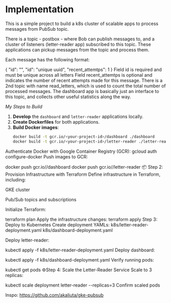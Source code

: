# Implementation

This is a simple project to build a k8s cluster of scalable apps to process messages from PubSub topic. 

There is a topic - postbox - where Bob can publish messages to, and a cluster of listeners (letter-reader app) subscribed to this topic. These applications can pickup messages from the topic and process them.

Each message has the following format:

{
  "id": "<unique uuid>",
  "id": "unique uuid",
  "recent_attemtps": 1
}
Field id is required and must be unique across all letters
Field recent_attemtps is optional and indicates the number of recent attempts made for this message.
There is a 2nd topic with name read_letters, which is used to count the total number of processed messages. The dashboard app is basically just an interface to this topic, and collects other useful statistics along the way. 


*My Steps to Build*
1. **Develop** the `dashboard` and `letter-reader` applications locally.
2. **Create Dockerfiles** for both applications.
3. **Build Docker images**:
   ```bash
   docker build -t gcr.io/<your-project-id>/dashboard ./dashboard
   docker build -t gcr.io/<your-project-id>/letter-reader ./letter-reader
Authenticate Docker with Google Container Registry (GCR):
gcloud auth configure-docker
Push images to GCR:

docker push gcr.io/<your-project-id>/dashboard
docker push gcr.io/<your-project-id>/letter-reader
📦 Step 2: Provision Infrastructure with Terraform
Define infrastructure in Terraform, including:

GKE cluster

Pub/Sub topics and subscriptions

Initialize Terraform:


terraform plan
Apply the infrastructure changes:
terraform apply
Step 3: Deploy to Kubernetes
Create deployment YAMLs:
k8s/letter-reader-deployment.yaml
k8s/dashboard-deployment.yaml

Deploy letter-reader:

kubectl apply -f k8s/letter-reader-deployment.yaml
Deploy dashboard:

kubectl apply -f k8s/dashboard-deployment.yaml
Verify running pods:

kubectl get pods
⚙Step 4: Scale the Letter-Reader Service
Scale to 3 replicas:

kubectl scale deployment letter-reader --replicas=3
Confirm scaled pods

Inspo: https://github.com/akaliuta/gke-pubsub
